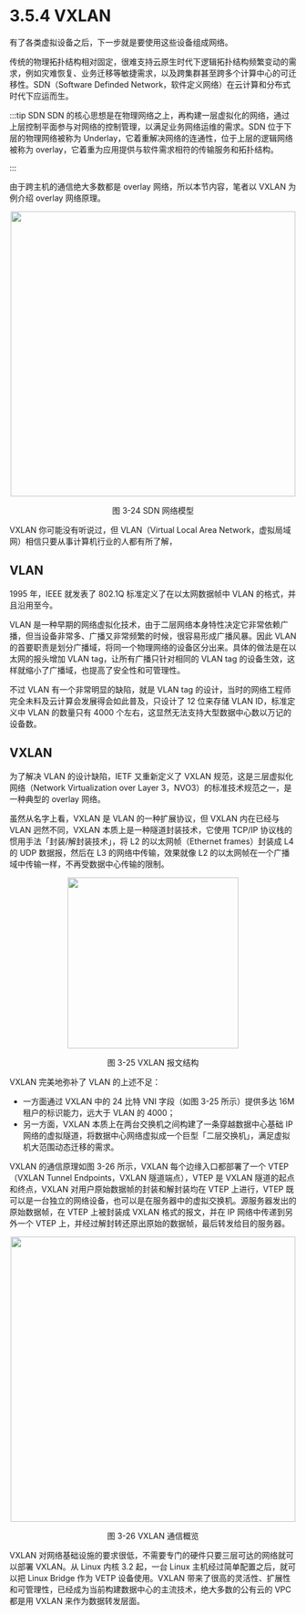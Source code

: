# 3.5.4 VXLAN 

有了各类虚拟设备之后，下一步就是要使用这些设备组成网络。

传统的物理拓扑结构相对固定，很难支持云原生时代下逻辑拓扑结构频繁变动的需求，例如灾难恢复、业务迁移等敏捷需求，以及跨集群甚至跨多个计算中心的可迁移性。SDN（Software Definded Network，软件定义网络）在云计算和分布式时代下应运而生。

:::tip SDN
SDN 的核心思想是在物理网络之上，再构建一层虚拟化的网络，通过上层控制平面参与对网络的控制管理，以满足业务网络运维的需求。SDN 位于下层的物理网络被称为 Underlay，它着重解决网络的连通性，位于上层的逻辑网络被称为 overlay，它着重为应用提供与软件需求相符的传输服务和拓扑结构。

:::

由于跨主机的通信绝大多数都是 overlay 网络，所以本节内容，笔者以 VXLAN 为例介绍 overlay 网络原理。

<div  align="center">
	<img src="../assets/overlay.svg" width = "500"  align=center />
	<p>图 3-24 SDN 网络模型</p>
</div>

VXLAN 你可能没有听说过，但 VLAN（Virtual Local Area Network，虚拟局域网）相信只要从事计算机行业的人都有所了解，

## VLAN

1995 年，IEEE 就发表了 802.1Q 标准定义了在以太网数据帧中 VLAN 的格式，并且沿用至今。

VLAN 是一种早期的网络虚拟化技术，由于二层网络本身特性决定它非常依赖广播，但当设备非常多、广播又非常频繁的时候，很容易形成广播风暴。因此 VLAN 的首要职责是划分广播域，将同一个物理网络的设备区分出来。具体的做法是在以太网的报头增加 VLAN tag，让所有广播只针对相同的 VLAN tag 的设备生效，这样就缩小了广播域，也提高了安全性和可管理性。

不过 VLAN 有一个非常明显的缺陷，就是 VLAN tag 的设计，当时的网络工程师完全未料及云计算会发展得会如此普及，只设计了 12 位来存储 VLAN ID，标准定义中 VLAN 的数量只有 4000 个左右，这显然无法支持大型数据中心数以万记的设备数。


## VXLAN

为了解决 VLAN 的设计缺陷，IETF 又重新定义了 VXLAN 规范，这是三层虚拟化网络（Network Virtualization over Layer 3，NVO3）的标准技术规范之一，是一种典型的 overlay 网络。

虽然从名字上看，VXLAN 是 VLAN 的一种扩展协议，但 VXLAN 内在已经与 VLAN 迥然不同，VXLAN 本质上是一种隧道封装技术，它使用 TCP/IP 协议栈的惯用手法「封装/解封装技术」，将 L2 的以太网帧（Ethernet frames）封装成 L4 的 UDP 数据报，然后在 L3 的网络中传输，效果就像 L2 的以太网帧在一个广播域中传输一样，不再受数据中心传输的限制。

<div  align="center">
	<img src="../assets/vxlan-data.png" width = "300"  align=center />
	<p>图 3-25 VXLAN 报文结构</p>
</div>

VXLAN 完美地弥补了 VLAN 的上述不足：
- 一方面通过 VXLAN 中的 24 比特 VNI 字段（如图 3-25 所示）提供多达 16M 租户的标识能力，远大于 VLAN 的 4000；
- 另一方面，VXLAN 本质上在两台交换机之间构建了一条穿越数据中心基础 IP 网络的虚拟隧道，将数据中心网络虚拟成一个巨型「二层交换机」，满足虚拟机大范围动态迁移的需求。


VXLAN 的通信原理如图 3-26 所示，VXLAN 每个边缘入口都部署了一个 VTEP（VXLAN Tunnel Endpoints，VXLAN 隧道端点），VTEP 是 VXLAN 隧道的起点和终点，VXLAN 对用户原始数据帧的封装和解封装均在 VTEP 上进行，VTEP 既可以是一台独立的网络设备，也可以是在服务器中的虚拟交换机。源服务器发出的原始数据帧，在 VTEP 上被封装成 VXLAN 格式的报文，并在 IP 网络中传递到另外一个 VTEP 上，并经过解封转还原出原始的数据帧，最后转发给目的服务器。

<div  align="center">
	<img src="../assets/VXLAN.png" width = "500"  align=center />
	<p>图 3-26 VXLAN 通信概览</p>
</div>

VXLAN 对网络基础设施的要求很低，不需要专门的硬件只要三层可达的网络就可以部署 VXLAN。从 Linux 内核 3.2 起，一台 Linux 主机经过简单配置之后，就可以把 Linux Bridge 作为 VETP 设备使用。VXLAN 带来了很高的灵活性、扩展性和可管理性，已经成为当前构建数据中心的主流技术，绝大多数的公有云的 VPC 都是用 VXLAN 来作为数据转发层面。